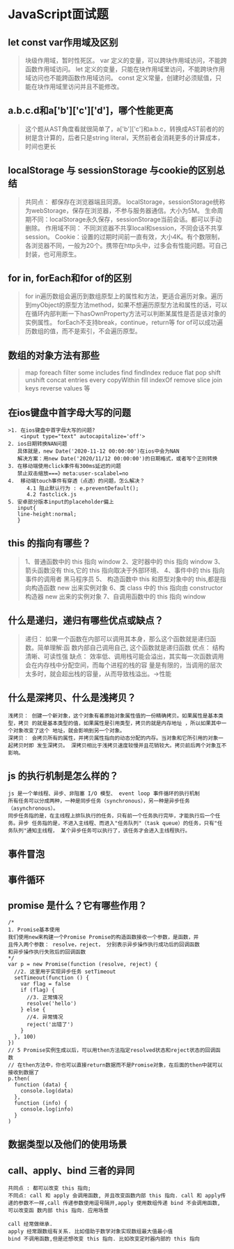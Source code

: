 # JavaScript面试题

## let const var作用域及区别

> 块级作用域，暂时性死区。
> var 定义的变量，可以跨块作用域访问，不能跨函数作用域访问。
> let 定义的变量，只能在块作用域里访问，不能跨块作用域访问也不能跨函数作用域访问。
> const 定义常量，创建时必须赋值，只能在块作用域里访问并且不能修改。

## a.b.c.d和a['b']['c']['d']，哪个性能更高

> 这个题从AST角度看就很简单了，a['b']['c']和a.b.c，转换成AST前者的的树是含计算的，后者只是string
> literal，天然前者会消耗更多的计算成本，时间也更长

## localStorage 与 sessionStorage 与cookie的区别总结

> 共同点： 都保存在浏览器端且同源。
> localStorage，sessionStorage统称为webStorage，保存在浏览器，不参与服务器通信。大小为5M。
> 生命周期不同：localStorage永久保存，sessionStorage当前会话。都可以手动删除。
> 作用域不同： 不同浏览器不共享local和session，不同会话不共享session。
> Cookie：设置的过期时间前一直有效，大小4K。有个数限制，各浏览器不同，一般为20个。携带在http头中，过多会有性能问题。可自己封装，也可用原生。

## for in, forEach和for of的区别

> for
> in遍历数组会遍历到数组原型上的属性和方法，更适合遍历对象。遍历到myObject的原型方法method，如果不想遍历原型方法和属性的话，可以在循环内部判断一下hasOwnProperty方法可以判断某属性是否是该对象的实例属性。
> forEach不支持break，continue，return等
> for of可以成功遍历数组的值，而不是索引，不会遍历原型。

## 数组的对象方法有那些

> map foreach filter some includes find findIndex reduce flat pop shift unshift concat entries every copyWithin fill
> indexOf remove slice join keys reverse values 等

## 在ios键盘中首字母大写的问题

```
>1. 在ios键盘中首字母大写的问题?
    <input type="text" autocapitalize='off'>
2. ios日期转换NAN问题
   具体就是，new Date('2020-11-12 00:00:00')在ios中会为NAN
   解决方案：用new Date('2020/11/12 00:00:00')的日期格式，或者写个正则转换
3. 在移动端使用click事件有300ms延迟的问题
   禁止双击缩放===》meta:user-scalabel=no
4. 	移动端touch事件有穿透（点透）的问题，怎么解决？
      4.1 阻止默认行为 : e.preventDefault();
      4.2 fastclick.js
5. 安卓部分版本input的placeholder偏上
   input{
   line-height:normal;
   }
```

## this 的指向有哪些？

> 1、普通函数中的 this 指向 window
> 2、定时器中的 this 指向 window
> 3、箭头函数没有 this,它的 this 指向取决于外部环境、
> 4、事件中的 this 指向事件的调用者 黑马程序员
> 5、 构造函数中 this 和原型对象中的 this,都是指向构造函数 new 出来实例对象
> 6、类 class 中的 this 指向由 constructor 构造器 new 出来的实例对象
> 7、自调用函数中的 this 指向 window

## 什么是递归，递归有哪些优点或缺点？

> 递归： 如果一个函数在内部可以调用其本身，那么这个函数就是递归函数。简单理解:函 数内部自己调用自己, 这个函数就是递归函数
> 优点： 结构清晰、可读性强
> 缺点： 效率低、调用栈可能会溢出，其实每一次函数调用会在内存栈中分配空间，而每个进程的栈的容
> 量是有限的，当调用的层次太多时，就会超出栈的容量，从而导致栈溢出。->性能

## 什么是深拷贝、什么是浅拷贝？

```
浅拷贝： 创建一个新对象，这个对象有着原始对象属性值的一份精确拷贝。如果属性是基本类型，拷贝 的就是基本类型的值，如果属性是引用类型，拷贝的就是内存地址 ，所以如果其中一个对象改变了这个 地址，就会影响到另一个对象。
深拷贝： 会拷贝所有的属性，并拷贝属性指向的动态分配的内存。当对象和它所引用的对象一起拷贝时即 发生深拷贝。 深拷贝相比于浅拷贝速度较慢并且花销较大。拷贝前后两个对象互不影响。
```

## js 的执行机制是怎么样的？

```
js 是一个单线程、异步、非阻塞 I/O 模型、 event loop 事件循环的执行机制
所有任务可以分成两种，一种是同步任务（synchronous），另一种是异步任务（asynchronous）。
同步任务指的是，在主线程上排队执行的任务，只有前一个任务执行完毕，才能执行后一个任务。异步 任务指的是，不进入主线程、而进入"任务队列"（task queue）的任务，只有"任务队列"通知主线程， 某个异步任务可以执行了，该任务才会进入主线程执行。
```

## 事件冒泡

## 事件循环

## promise 是什么？它有哪些作用？

```
/*
1. Promise基本使用
我们使用new来构建一个Promise Promise的构造函数接收一个参数，是函数，并
且传入两个参数： resolve，reject， 分别表示异步操作执行成功后的回调函数
和异步操作执行失败后的回调函数
*/
var p = new Promise(function (resolve, reject) {
  //2. 这里用于实现异步任务 setTimeout
  setTimeout(function () {
    var flag = false
    if (flag) {
      //3. 正常情况
      resolve('hello')
    } else {
      //4. 异常情况
      reject('出错了')
    }
  }, 100)
})
// 5 Promise实例生成以后，可以用then方法指定resolved状态和reject状态的回调函
数
// 在then方法中，你也可以直接return数据而不是Promise对象，在后面的then中就可以
接收到数据了
p.then(
  function (data) {
    console.log(data)
  },
  function (info) {
    console.log(info)
  }
)

```

## 数据类型以及他们的使用场景

## call、apply、bind 三者的异同

```
共同点 : 都可以改变 this 指向;
不同点: call 和 apply 会调用函数, 并且改变函数内部 this 指向. call 和 apply传递的参数不一样,call 传递参数使用逗号隔开,apply 使用数组传递 bind 不会调用函数, 可以改变函 数内部 this 指向. 应用场景

call 经常做继承.
apply 经常跟数组有关系. 比如借助于数学对象实现数组最大值最小值
bind 不调用函数,但是还想改变 this 指向. 比如改变定时器内部的 this 指向

```
